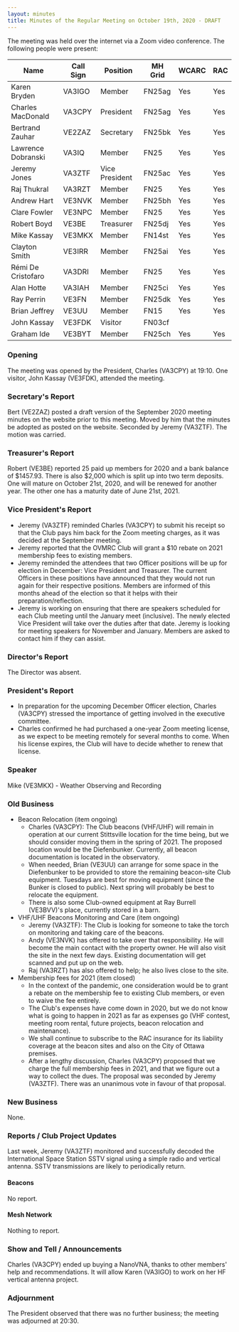 ```yaml
---
layout: minutes
title: Minutes of the Regular Meeting on October 19th, 2020 - DRAFT
---
```

The meeting was held over the internet via a Zoom video conference.
The following people were present:

| Name                   | Call Sign  | Position         | MH Grid | WCARC | RAC |
|------------------------|------------|------------------|---------|-------|-----|
| Karen Bryden           | VA3IGO     | Member           | FN25ag  | Yes   | Yes |
| Charles MacDonald      | VA3CPY     | President        | FN25ag  | Yes   | Yes |
| Bertrand Zauhar        | VE2ZAZ     | Secretary        | FN25bk  | Yes   | Yes |
| Lawrence Dobranski     | VA3IQ      | Member           | FN25    | Yes   | Yes |
| Jeremy Jones           | VA3ZTF     | Vice President   | FN25ac  | Yes   | Yes |
| Raj Thukral            | VA3RZT     | Member           | FN25    | Yes   | Yes |
| Andrew Hart            | VE3NVK     | Member           | FN25bh  | Yes   | Yes |
| Clare Fowler           | VE3NPC     | Member           | FN25    | Yes   | Yes |
| Robert Boyd            | VE3BE      | Treasurer        | FN25dj  | Yes   | Yes |
| Mike Kassay            | VE3MKX     | Member           | FN14st  | Yes   | Yes |
| Clayton Smith          | VE3IRR     | Member           | FN25ai  | Yes   | Yes |
| Rémi De Cristofaro     | VA3DRI     | Member           | FN25    | Yes   | Yes |    
| Alan Hotte             | VA3IAH     | Member           | FN25ci  | Yes   | Yes |
| Ray Perrin             | VE3FN      | Member           | FN25dk  | Yes   | Yes |
| Brian Jeffrey          | VE3UU      | Member           | FN15    | Yes   | Yes |
| John Kassay            | VE3FDK     | Visitor          | FN03cf  |       |     |
| Graham Ide             | VE3BYT     | Member           | FN25ch  | Yes   | Yes |


### Opening
The meeting was opened by the President, Charles (VA3CPY) at 19:10.
One visitor, John Kassay (VE3FDK), attended the meeting.

### Secretary's Report
Bert (VE2ZAZ) posted a draft version of the September 2020 meeting minutes on the website prior to this meeting. Moved by him that the minutes be adopted as posted on the website. Seconded by Jeremy (VA3ZTF). The motion was carried.

### Treasurer's Report
Robert (VE3BE) reported 25 paid up members for 2020 and a bank balance of $1457.93. There is also $2,000 which is split up into two term deposits. One will mature on October 21st, 2020, and will be renewed for another year. The other one has a maturity date of June 21st, 2021.

### Vice President's Report
- Jeremy (VA3ZTF) reminded Charles (VA3CPY) to submit his receipt so that the Club pays him back for the Zoom meeting charges, as it was decided at the September meeting.
- Jeremy reported that the OVMRC Club will grant a $10 rebate on 2021 membership fees to existing members.
- Jeremy reminded the attendees that two Officer positions will be up for election in December: Vice President and Treasurer. The current Officers in these positions have announced that they would not run again for their respective positions. Members are informed of this months ahead of the election so that it helps with their preparation/reflection.
- Jeremy is working on ensuring that there are speakers scheduled for each Club meeting until the January meet (inclusive). The newly elected Vice President will take over the duties after that date. Jeremy is looking for meeting speakers for November and January. Members are asked to contact him if they can assist.

### Director's Report
The Director was absent.

### President's Report
- In preparation for the upcoming December Officer election, Charles (VA3CPY) stressed the importance of getting involved in the executive committee.
- Charles confirmed he had purchased a one-year Zoom meeting license, as we expect to be meeting remotely for several months to come. When his license expires, the Club will have to decide whether to renew that license.

### Speaker
Mike (VE3MKX) - Weather Observing and Recording

### Old Business
- Beacon Relocation (item ongoing)
  - Charles (VA3CPY): The Club beacons (VHF/UHF) will remain in operation at our current Stittsville location for the time being, but we should consider moving them in the spring of 2021. The proposed location would be the Diefenbunker. Currently, all beacon documentation is located in the observatory.
  - When needed, Brian (VE3UU) can arrange for some space in the Diefenbunker to be provided to store the remaining beacon-site Club equipment. Tuesdays are best for moving equipment (since the Bunker is closed to public). Next spring will probably be best to relocate the equipment.
  - There is also some Club-owned equipment at Ray Burrell (VE3BVV)'s place, currently stored in a barn.
- VHF/UHF Beacons Monitoring and Care (item ongoing)
  - Jeremy (VA3ZTF): The Club is looking for someone to take the torch on monitoring and taking care of the beacons.
  - Andy (VE3NVK) has offered to take over that responsibility. He will become the main contact with the property owner. He will also visit the site in the next few days. Existing documentation will get scanned and put up on the web.
  - Raj (VA3RZT) has also offered to help; he also lives close to the site.  
- Membership fees for 2021 (item closed)
  - In the context of the pandemic, one consideration would be to grant a rebate on the membership fee to existing Club members, or even to waive the fee entirely.
  - The Club's expenses have come down in 2020, but we do not know what is going to happen in 2021 as far as expenses go (VHF contest, meeting room rental, future projects, beacon relocation and maintenance).
  - We shall continue to subscribe to the RAC insurance for its liability coverage at the beacon sites and also on the City of Ottawa premises.
  - After a lengthy discussion, Charles (VA3CPY) proposed that we charge the full membership fees in 2021, and that we figure out a way to collect the dues. The proposal was seconded by Jeremy (VA3ZTF). There was an unanimous vote in favour of that proposal.  

### New Business
None.

### Reports / Club Project Updates
Last week, Jeremy (VA3ZTF) monitored and successfully decoded the International Space Station SSTV signal using a simple radio and vertical antenna. SSTV transmissions are likely to periodically return.

#### Beacons
No report.

#### Mesh Network
Nothing to report.

### Show and Tell / Announcements
Charles (VA3CPY) ended up buying a NanoVNA, thanks to other members' help and recommendations. It will allow Karen (VA3IGO) to work on her HF vertical antenna project.

### Adjournment
The President observed that there was no further business; the meeting was adjourned at 20:30.

